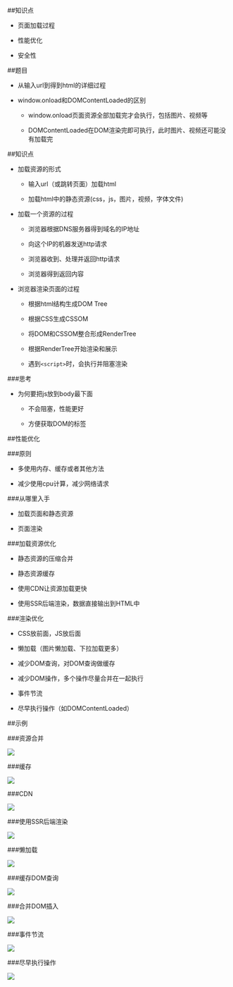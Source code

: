 ##知识点

- 页面加载过程

- 性能优化

- 安全性



##题目

- 从输入url到得到html的详细过程

- window.onload和DOMContentLoaded的区别

    - window.onload页面资源全部加载完才会执行，包括图片、视频等

    - DOMContentLoaded在DOM渲染完即可执行，此时图片、视频还可能没有加载完



##知识点

- 加载资源的形式

    - 输入url（或跳转页面）加载html
    
    - 加载html中的静态资源(css，js，图片，视频，字体文件)


- 加载一个资源的过程

    - 浏览器根据DNS服务器得到域名的IP地址
    
    - 向这个IP的机器发送http请求
    
    - 浏览器收到、处理并返回http请求
    
    - 浏览器得到返回内容


- 浏览器渲染页面的过程

    - 根据html结构生成DOM Tree
    
    - 根据CSS生成CSSOM
    
    - 将DOM和CSSOM整合形成RenderTree
    
    - 根据RenderTree开始渲染和展示
    
    - 遇到`<script>`时，会执行并阻塞渲染






###思考

- 为何要把js放到body最下面

    - 不会阻塞，性能更好
    
    - 方便获取DOM的标签





##性能优化


###原则

- 多使用内存、缓存或者其他方法

- 减少使用cpu计算，减少网络请求


###从哪里入手

- 加载页面和静态资源

- 页面渲染



###加载资源优化

- 静态资源的压缩合并

- 静态资源缓存

- 使用CDN让资源加载更快

- 使用SSR后端渲染，数据直接输出到HTML中



###渲染优化

- CSS放前面，JS放后面

- 懒加载（图片懒加载、下拉加载更多）

- 减少DOM查询，对DOM查询做缓存

- 减少DOM操作，多个操作尽量合并在一起执行

- 事件节流

- 尽早执行操作（如DOMContentLoaded）




##示例


###资源合并

![](/assets/360截图20171004172848579.jpg)



###缓存

![](/assets/360截图20171004173132828.jpg)




###CDN

![](/assets/360截图20171004173437462.jpg)


###使用SSR后端渲染

![](/assets/360截图20171004173905804.jpg)



###懒加载

![](/assets/360截图20171004174015631.jpg)



###缓存DOM查询
    
![](/assets/360截图20171004174314854.jpg)



###合并DOM插入

![](/assets/360截图20171004174737546.jpg)




###事件节流

![](/assets/360截图20171004174935697.jpg)



###尽早执行操作

![](/assets/360截图20171004175810990.jpg)




















